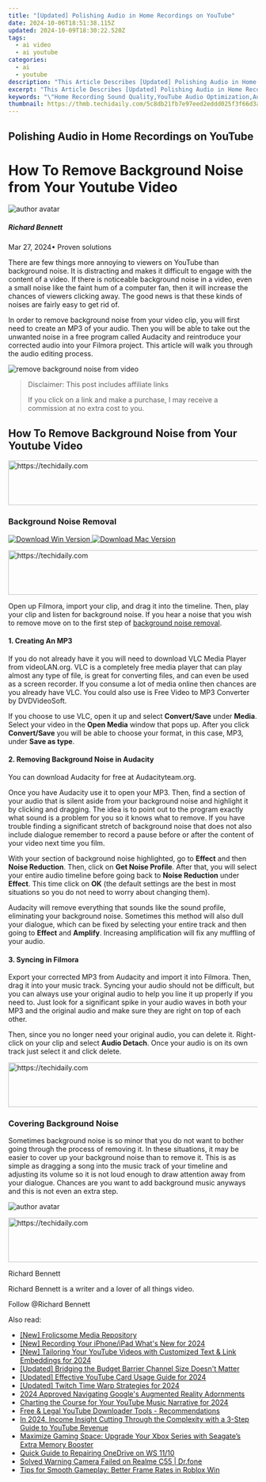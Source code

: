 ```yaml
---
title: "[Updated] Polishing Audio in Home Recordings on YouTube"
date: 2024-10-06T18:51:38.115Z
updated: 2024-10-09T18:30:22.520Z
tags:
  - ai video
  - ai youtube
categories:
  - ai
  - youtube
description: "This Article Describes [Updated] Polishing Audio in Home Recordings on YouTube"
excerpt: "This Article Describes [Updated] Polishing Audio in Home Recordings on YouTube"
keywords: "\"Home Recording Sound Quality,YouTube Audio Optimization,Audio Polishing Techniques,DIY Home Recording Tips,High-Quality Audio Production,Audio Enhancement for YouTube,Home Studio Sound Upgrade\""
thumbnail: https://thmb.techidaily.com/5c8db21fb7e97eed2eddd025f3f66d3a9e58c7bc74fde8e765814f3eec97fd83.jpg
---
```


## Polishing Audio in Home Recordings on YouTube

# How To Remove Background Noise from Your Youtube Video

![author avatar](https://images.wondershare.com/filmora/article-images/richard-bennett.jpg)

##### Richard Bennett

 Mar 27, 2024• Proven solutions

There are few things more annoying to viewers on YouTube than background noise. It is distracting and makes it difficult to engage with the content of a video. If there is noticeable background noise in a video, even a small noise like the faint hum of a computer fan, then it will increase the chances of viewers clicking away. The good news is that these kinds of noises are fairly easy to get rid of.

In order to remove background noise from your video clip, you will first need to create an MP3 of your audio. Then you will be able to take out the unwanted noise in a free program called Audacity and reintroduce your corrected audio into your Filmora project. This article will walk you through the audio editing process.

![remove background noise from video](https://images.wondershare.com/filmora/article-images/2021/remove-background-noise-from-video.jpg)

>  Disclaimer: This post includes affiliate links
>
>  If you click on a link and make a purchase, I may receive a commission at no extra cost to you.
>

## How To Remove Background Noise from Your Youtube Video

<!-- affiliate ads begin -->
<a href="https://laganoo.pxf.io/c/5597632/1484939/16446" target="_top" id="1484939">
  <img src="//a.impactradius-go.com/display-ad/16446-1484939" border="0" alt="https://techidaily.com" width="728" height="90"/>
</a>
<img height="0" width="0" src="https://laganoo.pxf.io/i/5597632/1484939/16446" style="position:absolute;visibility:hidden;" border="0" />
<!-- affiliate ads end -->

### Background Noise Removal

[![Download Win Version](https://images.wondershare.com/filmora/guide/download-btn-win.jpg) ](https://tools.techidaily.com/wondershare/filmora/download/) [![Download Mac Version](https://images.wondershare.com/filmora/guide/download-btn-mac.jpg) ](https://tools.techidaily.com/wondershare/filmora/download/)

<!-- affiliate ads begin -->
<a href="https://appsumo.8odi.net/c/5597632/2137378/7443" target="_top" id="2137378">
  <img src="//a.impactradius-go.com/display-ad/7443-2137378" border="0" alt="https://techidaily.com" width="600" height="90"/>
</a>
<img height="0" width="0" src="https://appsumo.8odi.net/i/5597632/2137378/7443" style="position:absolute;visibility:hidden;" border="0" />
<!-- affiliate ads end -->

Open up Filmora, import your clip, and drag it into the timeline. Then, play your clip and listen for background noise. If you hear a noise that you wish to remove move on to the first step of [background noise removal](https://tools.techidaily.com/wondershare/filmora/download/).

#### 1\.  Creating An MP3

If you do not already have it you will need to download VLC Media Player from videoLAN.org. VLC is a completely free media player that can play almost any type of file, is great for converting files, and can even be used as a screen recorder. If you consume a lot of media online then chances are you already have VLC. You could also use is Free Video to MP3 Converter by DVDVideoSoft.

If you choose to use VLC, open it up and select **Convert/Save** under **Media**. Select your video in the **Open Media** window that pops up. After you click **Convert/Save** you will be able to choose your format, in this case, MP3, under **Save as type**.

#### 2\.  Removing Background Noise in Audacity

You can download Audacity for free at Audacityteam.org.

Once you have Audacity use it to open your MP3\. Then, find a section of your audio that is silent aside from your background noise and highlight it by clicking and dragging. The idea is to point out to the program exactly what sound is a problem for you so it knows what to remove. If you have trouble finding a significant stretch of background noise that does not also include dialogue remember to record a pause before or after the content of your video next time you film.

With your section of background noise highlighted, go to **Effect** and then **Noise Reduction**. Then, click on **Get Noise Profile**. After that, you will select your entire audio timeline before going back to **Noise Reduction** under **Effect**. This time click on **OK** (the default settings are the best in most situations so you do not need to worry about changing them).

Audacity will remove everything that sounds like the sound profile, eliminating your background noise. Sometimes this method will also dull your dialogue, which can be fixed by selecting your entire track and then going to **Effect** and **Amplify**. Increasing amplification will fix any muffling of your audio.

#### 3\. Syncing in Filmora

Export your corrected MP3 from Audacity and import it into Filmora. Then, drag it into your music track. Syncing your audio should not be difficult, but you can always use your original audio to help you line it up properly if you need to. Just look for a significant spike in your audio waves in both your MP3 and the original audio and make sure they are right on top of each other.

Then, since you no longer need your original audio, you can delete it. Right-click on your clip and select **Audio Detach**. Once your audio is on its own track just select it and click delete.

<!-- affiliate ads begin -->
<a href="https://imp.i357552.net/c/5597632/947746/11832" target="_top" id="947746">
  <img src="//a.impactradius-go.com/display-ad/11832-947746" border="0" alt="https://techidaily.com" width="728" height="90"/>
</a>
<img height="0" width="0" src="https://imp.i357552.net/i/5597632/947746/11832" style="position:absolute;visibility:hidden;" border="0" />
<!-- affiliate ads end -->

### Covering Background Noise

Sometimes background noise is so minor that you do not want to bother going through the process of removing it. In these situations, it may be easier to cover up your background noise than to remove it. This is as simple as dragging a song into the music track of your timeline and adjusting its volume so it is not loud enough to draw attention away from your dialogue. Chances are you want to add background music anyways and this is not even an extra step.

![author avatar](https://images.wondershare.com/filmora/article-images/richard-bennett.jpg)

<!-- affiliate ads begin -->
<a href="https://aligracehair.sjv.io/c/5597632/1948954/19272" target="_top" id="1948954">
  <img src="//a.impactradius-go.com/display-ad/19272-1948954" border="0" alt="https://techidaily.com" width="728" height="90"/>
</a>
<img height="0" width="0" src="https://aligracehair.sjv.io/i/5597632/1948954/19272" style="position:absolute;visibility:hidden;" border="0" />
<!-- affiliate ads end -->

Richard Bennett

Richard Bennett is a writer and a lover of all things video.

Follow @Richard Bennett

<ins class="adsbygoogle"
     style="display:block"
     data-ad-format="autorelaxed"
     data-ad-client="ca-pub-7571918770474297"
     data-ad-slot="1223367746"></ins>

<ins class="adsbygoogle"
     style="display:block"
     data-ad-client="ca-pub-7571918770474297"
     data-ad-slot="8358498916"
     data-ad-format="auto"
     data-full-width-responsive="true"></ins>

<span class="atpl-alsoreadstyle">Also read:</span>
<div><ul>
<li><a href="https://some-knowledge.techidaily.com/new-frolicsome-media-repository/"><u>[New] Frolicsome Media Repository</u></a></li>
<li><a href="https://desktop-recording.techidaily.com/new-recording-your-iphoneipad-whats-new-for-2024/"><u>[New] Recording Your iPhone/iPad What's New for 2024</u></a></li>
<li><a href="https://youtube-lab.techidaily.com/ailoring-your-youtube-videos-with-customized-text-and-link-embeddings-for-2024/"><u>[New] Tailoring Your YouTube Videos with Customized Text & Link Embeddings for 2024</u></a></li>
<li><a href="https://youtube-lab.techidaily.com/ed-bridging-the-budget-barrier-channel-size-doesnt-matter/"><u>[Updated] Bridging the Budget Barrier Channel Size Doesn't Matter</u></a></li>
<li><a href="https://youtube-lab.techidaily.com/ed-effective-youtube-card-usage-guide-for-2024/"><u>[Updated] Effective YouTube Card Usage Guide for 2024</u></a></li>
<li><a href="https://article-posts.techidaily.com/updated-twitch-time-warp-strategies-for-2024/"><u>[Updated] Twitch Time Warp Strategies for 2024</u></a></li>
<li><a href="https://extra-skills.techidaily.com/2024-approved-navigating-googles-augmented-reality-adornments/"><u>2024 Approved Navigating Google's Augmented Reality Adornments</u></a></li>
<li><a href="https://youtube-lab.techidaily.com/ing-the-course-for-your-youtube-music-narrative-for-2024/"><u>Charting the Course for Your YouTube Music Narrative for 2024</u></a></li>
<li><a href="https://youtube-lab.techidaily.com/and-legal-youtube-downloader-tools-recommendations/"><u>Free & Legal YouTube Downloader Tools - Recommendations</u></a></li>
<li><a href="https://youtube-lab.techidaily.com/24-income-insight-cutting-through-the-complexity-with-a-3-step-guide-to-youtube-revenue/"><u>In 2024, Income Insight Cutting Through the Complexity with a 3-Step Guide to YouTube Revenue</u></a></li>
<li><a href="https://buynow-reviews.techidaily.com/maximize-gaming-space-upgrade-your-xbox-series-with-seagates-extra-memory-booster/"><u>Maximize Gaming Space: Upgrade Your Xbox Series with Seagate’s Extra Memory Booster</u></a></li>
<li><a href="https://win11.techidaily.com/quick-guide-to-repairing-onedrive-on-ws-1110/"><u>Quick Guide to Repairing OneDrive on WS 11/10</u></a></li>
<li><a href="https://howto.techidaily.com/solved-warning-camera-failed-on-realme-c55-drfone-by-drfone-fix-android-problems-fix-android-problems/"><u>Solved Warning Camera Failed on Realme C55 | Dr.fone</u></a></li>
<li><a href="https://win11.techidaily.com/tips-for-smooth-gameplay-better-frame-rates-in-roblox-win/"><u>Tips for Smooth Gameplay: Better Frame Rates in Roblox Win</u></a></li>
</ul></div>

